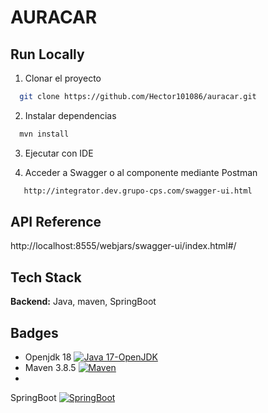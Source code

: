 # AURACAR

## Run Locally

1. Clonar el proyecto

```bash
  git clone https://github.com/Hector101086/auracar.git
```

2. Instalar dependencias

```bash
  mvn install
```

3. Ejecutar con IDE

4. Acceder a Swagger o al componente mediante Postman

```bash     
   http://integrator.dev.grupo-cps.com/swagger-ui.html
```

## API Reference

http://localhost:8555/webjars/swagger-ui/index.html#/

## Tech Stack

**Backend:** Java, maven, SpringBoot

## Badges

- Openjdk
  18 [![Java 17-OpenJDK](https://img.shields.io/badge/Java-Openjdk18-green)](https://openjdk.org/projects/jdk/18/)
- Maven 3.8.5 [![Maven](https://img.shields.io/badge/Maven-3.85-red)](https://maven.apache.org/download.cgi)
-
SpringBoot [![SpringBoot](https://img.shields.io/badge/SpringBoot-2.7.3.Final-orange)](https://spring.io/projects/spring-boot)

